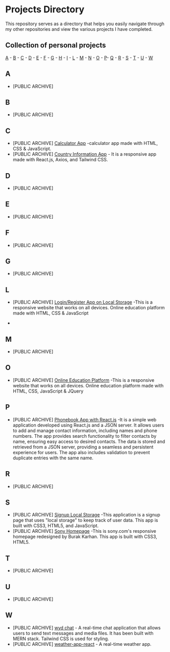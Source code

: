 # Projects Directory
This repository serves as a directory that helps you easily navigate through my other repositories and view the various projects I have completed.

## Collection of personal projects 

[A](#a) - [B](#b) - [C](#c) - [D](#d) - [E](#e) - [F](#f) - [G](#g) - [H](#h) - [I](#i) - [L](#l) - [M](#m) - [N](#n) - [O](#o) - [P](#p)- [Q](#q) - [R](#r) - [S](#s) - [T](#t) - [U](#u) - [W](#w)


## A <a id="a"></a>
- [PUBLIC ARCHIVE] 
  
  
## B <a id="b"></a>
- [PUBLIC ARCHIVE]
  
## C <a id="c"></a>
- [PUBLIC ARCHIVE] [Calculator App](https://github.com/kobrak1/calculator-app) -calculator app made with HTML, CSS & JavaScript.
- [PUBLIC ARCHIVE] [Country Information App](https://github.com/kobrak1/country-informaiton-app) - It is a responsive app made with React.js, Axios, and Tailwind CSS.
  
## D <a id="d"></a>
- [PUBLIC ARCHIVE]

## E <a id="e"></a>
- [PUBLIC ARCHIVE]
  
## F <a id="f"></a>
- [PUBLIC ARCHIVE]
  
## G <a id="g"></a>
- [PUBLIC ARCHIVE]

## L <a id="l"></a>
- [PUBLIC ARCHIVE] [Login/Register App on Local Storage](https://github.com/kobrak1/login-register-page) -This is a responsive website that works on all devices. Online education platform made with HTML, CSS & JavaScript

- 

## M <a id="m"></a>
- [PUBLIC ARCHIVE]

## O <a id="o"></a>
- [PUBLIC ARCHIVE]  [Online Education Platform](https://github.com/kobrak1/online_education_website) -This is a responsive website that works on all devices. Online education platform made with HTML, CSS, JavaScript & JQuery
  
## P <a id="p"></a>
- [PUBLIC ARCHIVE]  [Phonebook App with React.js](https://github.com/kobrak1/phonebook-app) -It is a simple web application developed using React.js and a JSON server. It allows users to add and manage contact information, including names and phone numbers. The app provides search functionality to filter contacts by name, ensuring easy access to desired contacts. The data is stored and retrieved from a JSON server, providing a seamless and persistent experience for users. The app also includes validation to prevent duplicate entries with the same name.

## R <a id="r"></a>
- [PUBLIC ARCHIVE]

## S <a id="s"></a>
- [PUBLIC ARCHIVE] [Signup Local Storage](https://github.com/kobrak1/signup-local-storage) -This application is a signup page that uses "local storage" to keep track of user data. This app is built with CSS3, HTML5, and JavaScript.
- [PUBLIC ARCHIVE] [Sony Homepage](https://github.com/kobrak1/sony-home-page) -This is sony.com's responsive homepage redesigned by Burak Karhan. This app is built with CSS3, HTML5.

## T <a id="t"></a>
- [PUBLIC ARCHIVE]
  
## U <a id="u"></a>
- [PUBLIC ARCHIVE]

## W <a id="u"></a>
- [PUBLIC ARCHIVE] [wyd chat](https://github.com/kobrak1/wyd-chat) - A real-time chat application that allows users to send text messages and media files. It has been built with MERN stack. Tailwind CSS is used for styling.
- [PUBLIC ARCHIVE] [weather-app-react](https://github.com/kobrak1/weather-app-react) - A real-time weather app.
